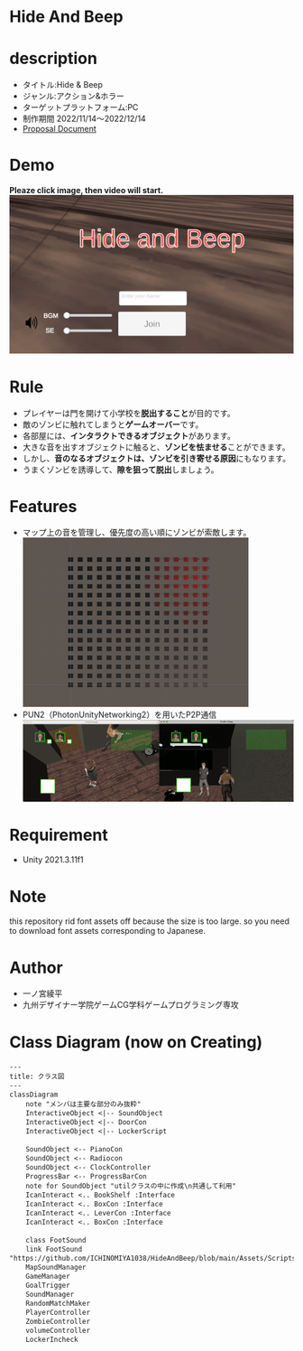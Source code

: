 # Hide And Beep　

# description 
* タイトル:Hide & Beep
* ジャンル:アクション&ホラー
* ターゲットプラットフォーム:PC
* 制作期間 2022/11/14〜2022/12/14
* [Proposal Document](./HideAndBeep_Proposal.pdf)


# Demo
**Pleaze click image, then video will start.**
[!['altテキスト'](./topImage.png)](https://youtu.be/KxBCKCH05N8)

# Rule
* プレイヤーは門を開けて小学校を**脱出すること**が目的です。<br>
* 敵のゾンビに触れてしまうと**ゲームオーバー**です。<br>
* 各部屋には、**インタラクトできるオブジェクト**があります。<br>
* 大きな音を出すオブジェクトに触ると、**ゾンビを怯ませる**ことができます。<br>
* しかし、**音のなるオブジェクトは、ゾンビを引き寄せる原因**にもなります。<br>
* うまくゾンビを誘導して、**隙を狙って脱出**しましょう。<br>

# Features
* マップ上の音を管理し、優先度の高い順にゾンビが索敵します。<br>
![サウンドのデモ画像](./soundDemo.gif "サウンド管理のデモ画像")<br>
* PUN2（PhotonUnityNetworking2）を用いたP2P通信<br>
![P2P通信のデモ画像](./SampleP2P.gif "P2P通信のデモ画像")<br>

# Requirement
* Unity 2021.3.11f1

# Note
this repository rid font assets off because the size is too large.
so you need to download font assets corresponding to Japanese.

# Author
* 一ノ宮綾平
* 九州デザイナー学院ゲームCG学科ゲームプログラミング専攻

# Class Diagram (now on Creating)
```mermaid
---
title: クラス図
---
classDiagram
    note "メンバは主要な部分のみ抜粋"
    InteractiveObject <|-- SoundObject
    InteractiveObject <|-- DoorCon
    InteractiveObject <|-- LockerScript
    
    SoundObject <-- PianoCon
    SoundObject <-- Radiocon
    SoundObject <-- ClockController
    ProgressBar <-- ProgressBarCon
    note for SoundObject "utilクラスの中に作成\n共通して利用"
    IcanInteract <.. BookShelf :Interface
    IcanInteract <.. BoxCon :Interface
    IcanInteract <.. LeverCon :Interface
    IcanInteract <.. BoxCon :Interface

    class FootSound
    link FootSound "https://github.com/ICHINOMIYA1038/HideAndBeep/blob/main/Assets/Scripts/FootSound.cs"
    MapSoundManager
    GameManager
    GoalTrigger
    SoundManager
    RandomMatchMaker
    PlayerController
    ZombieController
    volumeController
    LockerIncheck
    
   
```

